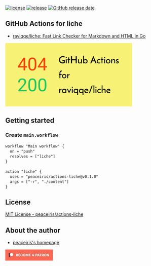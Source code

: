 [![license](https://img.shields.io/github/license/peaceiris/actions-liche.svg)](https://github.com/peaceiris/actions-liche/blob/master/LICENSE)
[![release](https://img.shields.io/github/release/peaceiris/actions-liche.svg)](https://github.com/peaceiris/actions-liche/releases/latest)
[![GitHub release date](https://img.shields.io/github/release-date/peaceiris/actions-liche.svg)](https://github.com/peaceiris/actions-liche/releases)



## GitHub Actions for liche

- [raviqqe/liche: Fast Link Checker for Markdown and HTML in Go](https://github.com/raviqqe/liche)

<img width="400" alt="GitHub Actions for liche" src="./images/ogp.svg">



## Getting started

### Create `main.workflow`

```hcl
workflow "Main workflow" {
  on = "push"
  resolves = ["liche"]
}

action "liche" {
  uses = "peaceiris/actions-liche@v0.1.0"
  args = ["-r", "./content"]
}
```



## License

[MIT License - peaceiris/actions-liche]

[MIT License - peaceiris/actions-liche]: https://github.com/peaceiris/actions-liche/blob/master/LICENSE



## About the author

- [peaceiris's homepage](https://peaceiris.com/)

<a href="https://www.patreon.com/peaceiris"><img src="./images/patreon.jpg" alt="peaceiris - Patreon" width="150px"></a>
